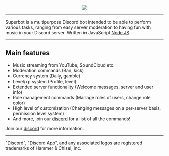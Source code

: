 <p style="text-align:center;">
<img src="https://superbot.pinnacle.works/wp-content/uploads/sites/2/2018/01/logo-3.png"></p>

---

Superbot is a multipurpose Discord bot intended to be able to perform various tasks, ranging from easy server moderation to having fun with music in your Discord server. Written in JavaScript [Node.JS](https://nodejs.org).

---

## Main features

- Music streaming from YouTube, SoundCloud etc.
- Moderation commands (Ban, kick)
- Currency system (Daily, gamble)
- Level/xp system (Profile, level)
- Extended server functionality (Welcome messages, server and user info)
- Role management commands (Manage roles of users, change role color)
- High level of customization (Changing messages on a per-server basis, permission level system)
- And more, join our [discord](https://discord.gg/XnYbAn) for a list of all the commands!

Join our [discord](https://discord.gg/XnYbAn) for more information.

---

"Discord", "Discord App", and any associated logos are registered trademarks of Hammer & Chisel, inc.
